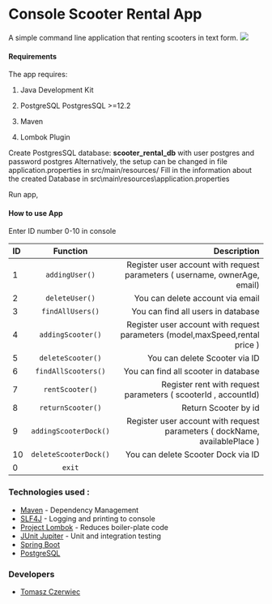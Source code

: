 # Console Scooter Rental App
A simple command line application that renting scooters in text form.
![](https://www.komputronik.pl/informacje/wp-content/uploads/2019/01/Hulajnoga-elektryczna-jak-wybra%C4%87.jpg)

#### Requirements
The app requires:

1. Java Development Kit

2. PostgreSQL PostgresSQL >=12.2

3. Maven

4. Lombok Plugin

Create PostgresSQL database: **scooter_rental_db**
with user postgres and password postgres
Alternatively, the setup can be changed in file application.properties in src/main/resources/
Fill in the information about the created Database in 
src\main\resources\application.properties

Run app,

#### How to use App

Enter ID number 0-10 in console

| ID  | Function |	Description |
| :------------ |:---------------:| -----:|
| 1 |`addingUser()` | Register user account with request parameters ( username, ownerAge, email)|
| 2 | `deleteUser()`| You can delete account via email  |
| 3 | `findAllUsers()`| You can find all users in database |
| 4 | `addingScooter()`| Register user account with request parameters (model,maxSpeed,rental price  ) |
| 5 | `deleteScooter()`|You can delete Scooter via ID  |
| 6| `findAllScooters()`| You can find all scooter in database |
| 7 | `rentScooter()`| Register rent with request parameters ( scooterId , accountId) |
|8 | `returnScooter()`|  Return Scooter by id |
|9| `addingScooterDock()`| Register user account with request parameters ( dockName, availablePlace ) |
|10 | `deleteScooterDock()`| You can delete Scooter Dock via ID|
|0| `exit`| |

### Technologies used :

* [Maven](https://maven.apache.org/) - Dependency Management
* [SLF4J](http://www.slf4j.org/) - Logging and printing to console
* [Project Lombok](https://projectlombok.org/) - Reduces boiler-plate code
* [JUnit Jupiter](https://junit.org/junit5/) - Unit and integration testing
* [Spring Boot](https://spring.io/projects/spring-boot) 
* [PostgreSQL](https://www.postgresql.org/)

### Developers
* [Tomasz Czerwiec](https://github.com/Termoss)